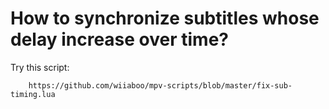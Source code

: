 # How to synchronize subtitles whose delay increase over time?

Try this script:

        https://github.com/wiiaboo/mpv-scripts/blob/master/fix-sub-timing.lua
